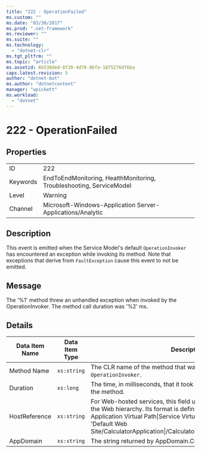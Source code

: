 ```yaml
---
title: "222 - OperationFailed"
ms.custom: ""
ms.date: "03/30/2017"
ms.prod: ".net-framework"
ms.reviewer: ""
ms.suite: ""
ms.technology: 
  - "dotnet-clr"
ms.tgt_pltfrm: ""
ms.topic: "article"
ms.assetid: 6b530ded-8f20-4d78-8bfe-1875276df6ba
caps.latest.revision: 5
author: "dotnet-bot"
ms.author: "dotnetcontent"
manager: "wpickett"
ms.workload: 
  - "dotnet"
---
```

# 222 - OperationFailed
## Properties  

|||  
|-|-|  
|ID|222|  
|Keywords|EndToEndMonitoring, HealthMonitoring, Troubleshooting, ServiceModel|  
|Level|Warning|  
|Channel|Microsoft-Windows-Application Server-Applications/Analytic|  

## Description  
 This event is emitted when the Service Model's default `OperationInvoker` has encountered an exception while invoking its method. Note that exceptions that derive from `FaultException` cause this event to not be emitted.  

## Message  
 The '%1' method threw an unhandled exception when invoked by the OperationInvoker. The method call duration was '%2' ms.  

## Details  


| Data Item Name | Data Item Type |                                                                                                                                                  Description                                                                                                                                                  |
|----------------|----------------|---------------------------------------------------------------------------------------------------------------------------------------------------------------------------------------------------------------------------------------------------------------------------------------------------------------|
|  Method Name   |  `xs:string`   |                                                                                                                    The CLR name of the method that was invoked by the `OperationInvoker`.                                                                                                                     |
|    Duration    |   `xs:long`    |                                                                                                             The time, in milliseconds, that it took the `OperationInvoker` to invoke the method.                                                                                                              |
| HostReference  |  `xs:string`   | For Web-hosted services, this field uniquely identifies the service in the Web hierarchy. Its format is defined as 'Web Site Name Application Virtual Path&#124;Service Virtual Path&#124;ServiceName'. Example: 'Default Web Site/CalculatorApplication&#124;/CalculatorService.svc&#124;CalculatorService'. |
|   AppDomain    |  `xs:string`   |                                                                                                                         The string returned by AppDomain.CurrentDomain.FriendlyName.                                                                                                                          |

